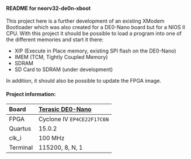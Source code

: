 #### README for neorv32-de0n-xboot
This project here is a further development of an existing XModem Bootloader which was also
created for a DE0-Nano board but for a NIOS II CPU. With this project it should be possible
to load a program into one of the different memories and start it there:

- XIP (Execute in Place memory, existing SPI flash on the DE0-Nano)
- IMEM (TCM, Tightly Coupled Memory)
- SDRAM
- SD Card to SDRAM (under development)

In addition, it should also be possible to update the FPGA image.

#### Project information:

| Board    | [Terasic DE0-Nano](https://www.terasic.com.tw/cgi-bin/page/archive.pl?Language=English&CategoryNo=139&No=593) |
| :------- | :------------- |
| FPGA     | Cyclone IV `EP4CE22F17C6N` |
| Quartus  | 15.0.2         |
| clk_i    | 100 MHz        |
| Terminal | 115200, 8, N, 1 |

